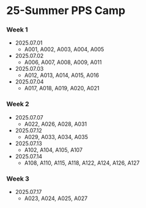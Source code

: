 # 25-Summer PPS Camp

### Week 1
- 2025.07.01
  - A001, A002, A003, A004, A005
- 2025.07.02
  - A006, A007, A008, A009, A011
- 2025.07.03
  - A012, A013, A014, A015, A016
- 2025.07.04
  - A017, A018, A019, A020, A021

### Week 2
- 2025.07.07
    - A022, A026, A028, A031
- 2025.07.12
    - A029, A033, A034, A035
- 2025.07.13
    - A102, A104, A105, A107
- 2025.07.14
    - A108, A110, A115, A118, A122, A124, A126, A127

### Week 3
- 2025.07.17
    - A023, A024, A025, A027


